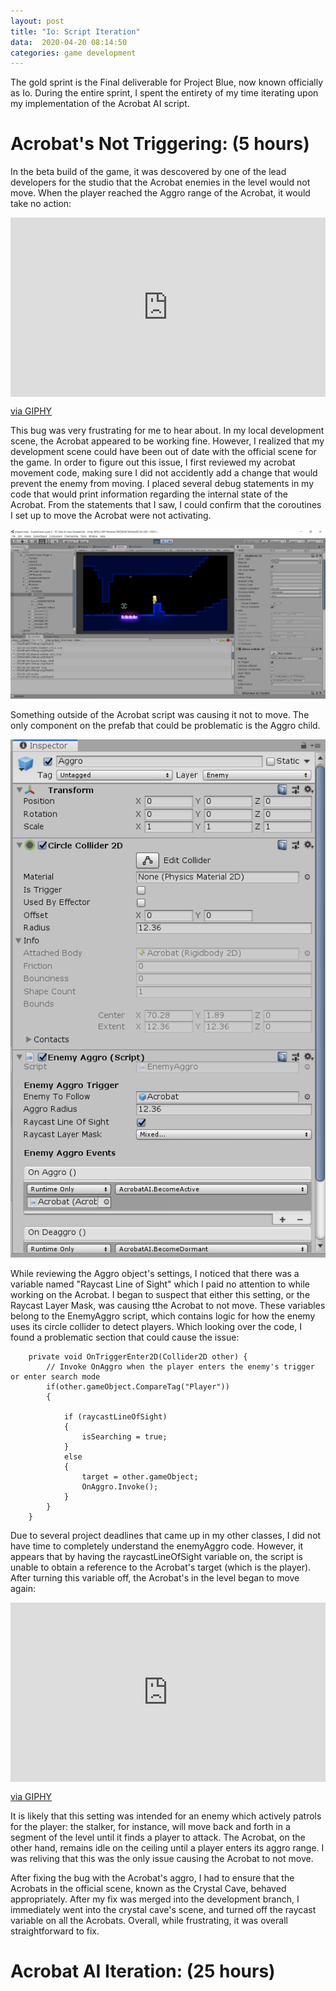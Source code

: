 ```yaml
---
layout: post
title: "Io: Script Iteration"
data:  2020-04-20 08:14:50
categories: game development
---
```


The gold sprint is the Final deliverable for Project Blue, now known officially as Io. During the entire sprint, I spent the entirety of my time iterating upon my implementation of the Acrobat AI script. 

Acrobat's Not Triggering: (5 hours)
==================

In the beta build of the game, it was descovered by one of the lead developers for the studio that the Acrobat enemies in the level would not move. When the player reached the Aggro range of the Acrobat, it would take no action:

<div style="width:100%;height:0;padding-bottom:57%;position:relative;"><iframe src="https://giphy.com/embed/M9lZJO8oNKibT4Y5mw" width="100%" height="100%" style="position:absolute" frameBorder="0" class="giphy-embed" allowFullScreen></iframe></div><p><a href="https://giphy.com/gifs/M9lZJO8oNKibT4Y5mw">via GIPHY</a></p>


This bug was very frustrating for me to hear about. In my local development scene, the Acrobat appeared to be working fine. However, I realized that my development scene could have been out of date with the official scene for the game. In order to figure out this issue, I first reviewed my acrobat movement code, making sure I did not accidently add a change that would prevent the enemy from moving. I placed several debug statements in my code that would print information regarding the internal state of the Acrobat. From the statements that I saw, I could confirm that the coroutines I set up to move the Acrobat were not activating. 

![TriggerIssues](/files/AcrobatTriggeringIssues.PNG)

Something outside of the Acrobat script was causing it not to move. The only component on the prefab that could be problematic is the Aggro child. 

![Aggro](/files/AcrobatAggroObject.PNG)

While reviewing the Aggro object's settings, I noticed that there was a variable named "Raycast Line of Sight" which I paid no attention to while working on the Acrobat. I began to suspect that either this setting, or the Raycast Layer Mask, was causing tthe Acrobat to not move. These variables belong to the EnemyAggro script, which contains logic for how the enemy uses its circle collider to detect players. Which looking over the code, I found a problematic section that could cause the issue: 

~~~~~~~~
    private void OnTriggerEnter2D(Collider2D other) {
        // Invoke OnAggro when the player enters the enemy's trigger or enter search mode
        if(other.gameObject.CompareTag("Player"))
        {

            if (raycastLineOfSight)
            {
                isSearching = true;
            }
            else
            {
                target = other.gameObject;
                OnAggro.Invoke();
            }
        }
    }
~~~~~~~~

Due to several project deadlines that came up in my other classes, I did not have time to completely understand the enemyAggro code. However, it appears that by having the raycastLineOfSight variable on, the script is unable to obtain a reference to the Acrobat's target (which is the player). After turning this variable off, the Acrobat's in the level began to move again:

<div style="width:100%;height:0;padding-bottom:57%;position:relative;"><iframe src="https://giphy.com/embed/j03uuJLlkwiD7BDH9E" width="100%" height="100%" style="position:absolute" frameBorder="0" class="giphy-embed" allowFullScreen></iframe></div><p><a href="https://giphy.com/gifs/j03uuJLlkwiD7BDH9E">via GIPHY</a></p>

It is likely that this setting was intended for an enemy which actively patrols for the player: the stalker, for instance, will move back and forth in a segment of the level until it finds a player to attack. The Acrobat, on the other hand, remains idle on the ceiling until a player enters its aggro range. I was reliving that this was the only issue causing the Acrobat to not move. 

After fixing the bug with the Acrobat's aggro, I had to ensure that the Acrobats in the official scene, known as the Crystal Cave, behaved appropriately. After my fix was merged into the development branch, I immediately went into the crystal cave's scene, and turned off the raycast variable on all the Acrobats. Overall, while frustrating, it was overall straightforward to fix. 

Acrobat AI Iteration: (25 hours)
==================